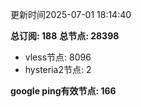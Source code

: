 更新时间2025-07-01 18:14:40

**总订阅: 188**
**总节点: 28398**
- vless节点: 8096
- hysteria2节点: 2

**google ping有效节点: 166**
